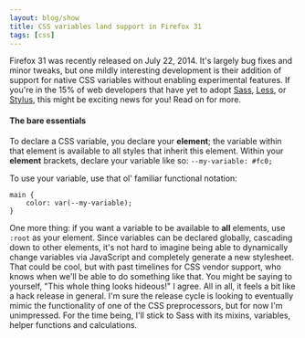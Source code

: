 ```yaml
---
layout: blog/show
title: CSS variables land support in Firefox 31
tags: [css]
---
```


Firefox 31 was recently released on July 22, 2014. It's largely bug fixes and minor tweaks, but one mildly interesting development is their addition of support for native CSS variables without enabling experimental features. If you're in the 15% of web developers that have yet to adopt [Sass](http://sass-lang.com), [Less](http://lesscss.org/), or [Stylus](http://learnboost.github.io/stylus/), this might be exciting news for you! Read on for more.

#### The bare essentials

To declare a CSS variable, you declare your **element**; the variable within that element is available to all styles that inherit this element. Within your **element** brackets, declare your variable like so: `--my-variable: #fc0;`

To use your variable, use that ol' familiar functional notation:

~~~
main {
	color: var(--my-variable);
}
~~~

One more thing: if you want a variable to be available to **all** elements, use `:root` as your element. Since variables can be declared globally, cascading down to other elements, it's not hard to imagine being able to dynamically change variables via JavaScript and completely generate a new stylesheet. That could be cool, but with past timelines for CSS vendor support, who knows when we'll be able to do something like that. You might be saying to yourself, "This whole thing looks hideous!" I agree. All in all, it feels a bit like a hack release in general. I'm sure the release cycle is looking to eventually mimic the functionality of one of the CSS preprocessors, but for now I'm unimpressed. For the time being, I'll stick to Sass with its mixins, variables, helper functions and calculations.
